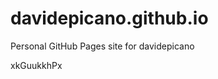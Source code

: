 # davidepicano.github.io
Personal GitHub Pages site for davidepicano





































































xkGuukkhPx
